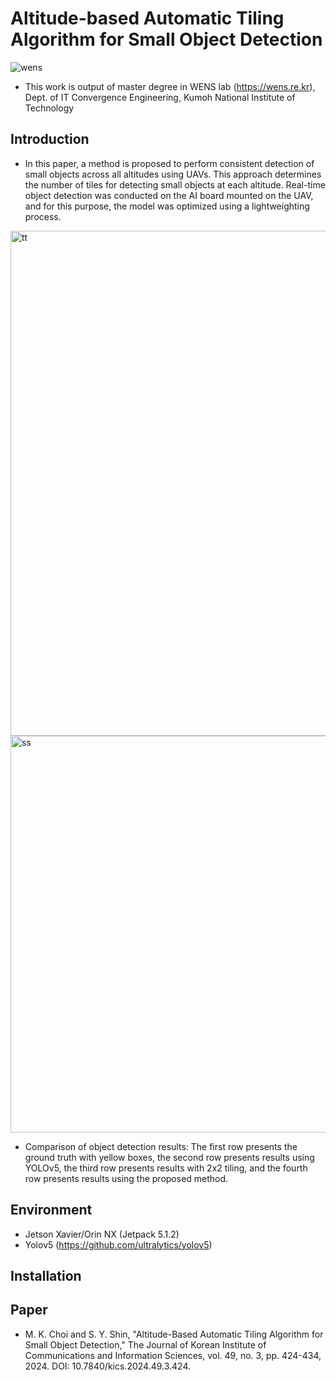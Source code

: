 # Altitude-based Automatic Tiling Algorithm for Small Object Detection

![wens](https://github.com/MMKKChoi/Altitude-based-Automatic-Tiling-Algorithm-for-Small-Object-Detection/assets/125550210/37ae9d87-23f6-4169-acd0-237b0c21158c)

+ This work is output of master degree in WENS lab (https://wens.re.kr), Dept. of IT Convergence Engineering, Kumoh National Institute of Technology

## Introduction
+ In this paper, a method is proposed to perform consistent detection of small objects across all altitudes using UAVs. This approach determines the number of tiles for detecting small objects at each altitude. Real-time object detection was conducted on the AI board mounted on the UAV, and for this purpose, the model was optimized using a lightweighting process.

<img width="808" alt="tt" src="https://github.com/MMKKChoi/Altitude-based-Automatic-Tiling-Algorithm-for-Small-Object-Detection/assets/125550210/287d287c-e8d4-40f4-81c0-1e2938905014">

<img width="635" alt="ss" src="https://github.com/MMKKChoi/Altitude-based-Automatic-Tiling-Algorithm-for-Small-Object-Detection/assets/125550210/93d39e33-28cd-4b1a-b0f8-1431e4b16f76">

+ Comparison of object detection results: The first row presents the ground truth with yellow boxes, the second row presents results using YOLOv5, the third row presents results with 2x2 tiling, and the fourth row presents results using the proposed method.

## Environment
+ Jetson Xavier/Orin NX (Jetpack 5.1.2)
+ Yolov5 (https://github.com/ultralytics/yolov5)


## Installation

## Paper
+ M. K. Choi and S. Y. Shin, "Altitude-Based Automatic Tiling Algorithm for Small Object Detection," The Journal of Korean Institute of Communications and Information Sciences, vol. 49, no. 3, pp. 424-434, 2024. DOI: 10.7840/kics.2024.49.3.424.
